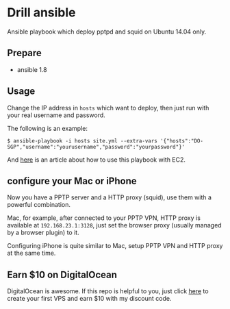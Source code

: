 Drill ansible
=============

Ansible playbook which deploy pptpd and squid on Ubuntu 14.04 only.

## Prepare
+ ansible 1.8

## Usage

Change the IP address in `hosts` which want to deploy, then just run with your real username and password.

The following is an example:

	$ ansible-playbook -i hosts site.yml --extra-vars '{"hosts":"DO-SGP","username":"yourusername","password":"yourpassword"}'

And [here](https://opensourcehacker.com/2015/04/12/almost-free-netflix-vpn-on-amazon-ec2-set-up-in-30-minutes-using-ansible/) is an article about how to use this playbook with EC2. 

## configure your Mac or iPhone

Now you have a PPTP server and a HTTP proxy (squid), use them with a powerful combination.

Mac, for example, after connected to your PPTP VPN, HTTP proxy is available at `192.168.23.1:3128`, just set the browser proxy (usually managed by a browser plugin) to it.

Configuring iPhone is quite similar to Mac, setup PPTP VPN and HTTP proxy at the same time.

## Earn $10 on DigitalOcean

DigitalOcean is awesome. If this repo is helpful to you, just click [here](https://www.digitalocean.com/?refcode=c07abab931c2) to create your first VPS and earn $10 with my discount code.

